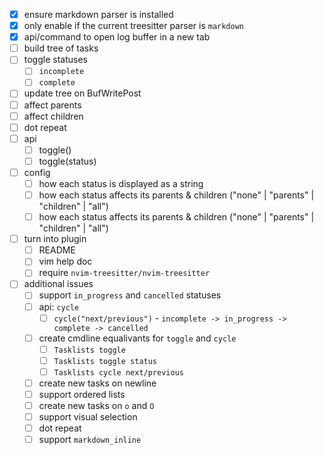 - [x] ensure markdown parser is installed
- [x] only enable if the current treesitter parser is `markdown`
- [x] api/command to open log buffer in a new tab
- [ ] build tree of tasks
- [ ] toggle statuses
  - [ ] `incomplete`
  - [ ] `complete`
- [ ] update tree on BufWritePost
- [ ] affect parents
- [ ] affect children
- [ ] dot repeat
- [ ] api
  - [ ] toggle()
  - [ ] toggle(status)
- [ ] config
  - [ ] how each status is displayed as a string
  - [ ] how each status affects its parents & children ("none" | "parents" | "children" | "all")
  - [ ] how each status affects its parents & children ("none" | "parents" | "children" | "all")
- [ ] turn into plugin
  - [ ] README
  - [ ] vim help doc
  - [ ] require `nvim-treesitter/nvim-treesitter`
- [ ] additional issues
  - [ ] support `in_progress` and `cancelled` statuses
  - [ ] api: `cycle`
    - [ ] `cycle("next/previous")` - `incomplete -> in_progress -> complete -> cancelled`
  - [ ] create cmdline equalivants for `toggle` and `cycle`
    - [ ] `Tasklists toggle`
    - [ ] `Tasklists toggle status`
    - [ ] `Tasklists cycle next/previous`
  - [ ] create new tasks on newline
  - [ ] support ordered lists
  - [ ] create new tasks on `o` and `O`
  - [ ] support visual selection
  - [ ] dot repeat
  - [ ] support `markdown_inline`
